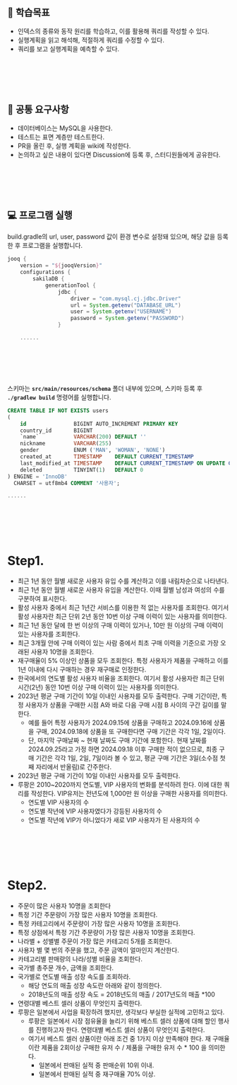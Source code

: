 ## 📌 학습목표

- 인덱스의 종류와 동작 원리를 학습하고, 이를 활용해 쿼리를 작성할 수 있다.
- 실행계획을 읽고 해석해, 적절하게 쿼리를 수정할 수 있다.
- 쿼리를 보고 실행계획을 예측할 수 있다.

<br/><br/><br/><br/>

## 📝 공통 요구사항

- 데이터베이스는 MySQL을 사용한다. 
- 테스트는 표면 계층만 테스트한다.
- PR을 올린 후, 실행 계획을 wiki에 작성한다.
- 논의하고 싶은 내용이 있다면 Discussion에 등록 후, 스터디원들에게 공유한다.

<br/><br/><br/><br/>

## 💻 프로그램 실행

build.gradle의 url, user, password 값이 환경 변수로 설정돼 있으며, 해당 값을 등록한 후 프로그램을 실행합니다.

```groovy
jooq {
    version = "${jooqVersion}"
    configurations {
        sakilaDB {
            generationTool {
                jdbc {
                    driver = "com.mysql.cj.jdbc.Driver"
                    url = System.getenv("DATABASE_URL")
                    user = System.getenv("USERNAME")
                    password = System.getenv("PASSWORD")
                }

    ......

```

<br/><br/><br/><br/>

스키마는 **`src/main/resources/schema`** 폴더 내부에 있으며, 스키마 등록 후 **`./gradlew build`** 명령어를 실행합니다.

```sql
CREATE TABLE IF NOT EXISTS users
(
    id               BIGINT AUTO_INCREMENT PRIMARY KEY                                  NOT NULL COMMENT 'PK',
    country_id       BIGINT                                                             NOT NULL COMMENT '국가 PK',
    `name`           VARCHAR(200) DEFAULT ''                                            NOT NULL COMMENT '이름',
    nickname         VARCHAR(255)                                                       NULL COMMENT '닉네임',
    gender           ENUM ('MAN', 'WOMAN', 'NONE')                                      NULL COMMENT '성별',
    created_at       TIMESTAMP    DEFAULT CURRENT_TIMESTAMP                             NOT NULL COMMENT '생성일',
    last_modified_at TIMESTAMP    DEFAULT CURRENT_TIMESTAMP ON UPDATE CURRENT_TIMESTAMP NOT NULL COMMENT '최종 수정일',
    deleted          TINYINT(1)   DEFAULT 0                                             NOT NULL COMMENT '삭제 유무'
) ENGINE = 'InnoDB'
  CHARSET = utf8mb4 COMMENT '사용자';

......

```

<br/><br/><br/><br/>

# Step1.

- 최근 1년 동안 월별 새로운 사용자 유입 수를 계산하고 이를 내림차순으로 나타낸다.
- 최근 1년 동안 월별 새로운 사용자 유입을 계산한다. 이때 월별 남성과 여성의 수를 구분하여 표시한다.
- 활성 사용자 중에서 최근 1년간 서비스를 이용한 적 없는 사용자를 조회한다. 여기서 활성 사용자란 최근 단위 2년 동안 10번 이상 구매 이력이 있는 사용자를 의미한다.
- 최근 1년 동안 달에 한 번 이상의 구매 이력이 있거나, 10만 원 이상의 구매 이력이 있는 사용자를 조회한다.
- 최근 3개월 안에 구매 이력이 있는 사람 중에서 최초 구매 이력을 기준으로 가장 오래된 사용자 10명을 조회한다.
- 재구매율이 5% 이상인 상품을 모두 조회한다. 특정 사용자가 제품을 구매하고 이를 1년 이내에 다시 구매하는 경우 재구매로 인정한다.
- 한국에서의 연도별 활성 사용자 비율을 조회한다. 여기서 활성 사용자란 최근 단위 시간(2년) 동안 10번 이상 구매 이력이 있는 사용자를 의미한다.
- 2023년 평균 구매 기간이 10일 이내인 사용자를 모두 출력한다. 구매 기간이란, 특정 사용자가 상품을 구매한 시점 A와 바로 다음 구매 시점 B 사이의 구간 길이를 말한다.
  - 예를 들어 특정 사용자가 2024.09.15에 상품을 구매하고 2024.09.16에 상품을 구매, 2024.09.18에 상품을 또 구매한다면 구매 기간은 각각 1일, 2일이다.
  - 단, 마지막 구매날짜 ~ 현재 날짜도 구매 기간에 포함한다. 현재 날짜를 2024.09.25라고 가정 하면 2024.09.18 이후 구매한 적이 없으므로, 최종 구매 기간은 각각 1일, 2일, 7일이라 볼 수 있고, 평균 구매 기간은 3일(소수점 첫째 자리에서 반올림)로 간주한다.
- 2023년 평균 구매 기간이 10일 이내인 사용자를 모두 출력한다.
- 루팡은 2010~2020까지 연도별, VIP 사용자의 변화를 분석하려 한다. 이에 대한 쿼리를 작성한다. VIP유저는 전년도에 1,000만 원 이상을 구매한 사용자를 의미한다.
    - 연도별 VIP 사용자의 수
    - 연도별 작년에 VIP 사용자였다가 강등된 사용자의 수
    - 연도별 작년에 VIP가 아니었다가 새로 VIP 사용자가 된 사용자의 수

<br/><br/><br/><br/>

# Step2.

- 주문이 많은 사용자 10명을 조회한다
- 특정 기간 주문량이 가장 많은 사용자 10명을 조회한다.
- 특정 카테고리에서 주문량이 가장 많은 사용자 10명을 조회한다.
- 특정 상점에서 특정 기간 주문량이 가장 많은 사용자 10명을 조회한다.
- 나라별 + 성별별 주문이 가장 많은 카테고리 5개를 조회한다.
- 사용자 별 몇 번의 주문을 했고, 주문 금액이 얼마인지 계산한다.
- 카테고리별 판매량의 나라/성별 비율을 조회한다.
- 국가별 총주문 개수, 금액을 조회한다.
- 국가별로 연도별 매출 성장 속도를 조회하라.
  - 해당 연도의 매출 성장 속도란 아래와 같이 정의한다.
  - 2018년도의 매출 성장 속도 = 2018년도의 매출 / 2017년도의 매출 *100
- 연령대별 베스트 셀러 상품이 무엇인지 출력한다.
- 루팡은 일본에서 사업을 확장하려 했지만, 생각보다 부실한 실적에 고민하고 있다.
  - 루팡은 일본에서 시장 점유율을 늘리기 위해 베스트 셀러 상품에 대해 할인 행사를 진행하고자 한다. 연령대별 베스트 셀러 상품이 무엇인지 출력한다.
  - 여기서 베스트 셀러 상품이란 아래 조건 중 1가지 이상 만족해야 한다. 재 구매율이란 제품을 2회이상 구매한 유저 수 / 제품을 구매한 유저 수 * 100 을 의미한다. 
    - 일본에서 판매된 실적 중 판매순위 10위 이내.
    - 일본에서 판매된 실적 중 재구매율 70% 이상.
